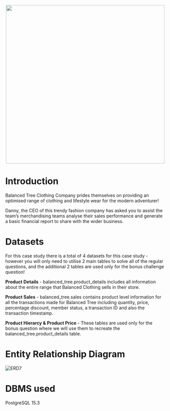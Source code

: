 <p align = 'center'>
<img src ="https://github.com/shivin316/8_Week_SQL_Challenge/assets/122541994/3f0be529-6467-4619-8b9e-c6d2edc72f0f" width='500'>
</p>

<h1>Introduction</h1>

Balanced Tree Clothing Company prides themselves on providing an optimised range of clothing and lifestyle wear for the modern adventurer!

Danny, the CEO of this trendy fashion company has asked you to assist the team’s merchandising teams analyse their sales performance and generate a basic financial report to share with the wider business.

<h1>Datasets</h1>

For this case study there is a total of 4 datasets for this case study - however you will only need to utilise 2 main tables to solve all of the regular questions, and the additional 2 tables are used only for the bonus challenge question!

**Product Details** - balanced_tree.product_details includes all information about the entire range that Balanced Clothing sells in their store.

**Product Sales** - balanced_tree.sales contains product level information for all the transactions made for Balanced Tree including quantity, price, percentage discount, member status, a transaction ID and also the transaction timestamp.

**Product Hierarcy & Product Price** - These tables are used only for the bonus question where we will use them to recreate the balanced_tree.product_details table.


<h1>Entity Relationship Diagram</h1>

![ERD7](https://github.com/shivin316/8_Week_SQL_Challenge/assets/122541994/4c61f653-b3e5-46e3-a94d-8707b412f877)

<h1>DBMS used</h1>

PostgreSQL 15.3
